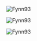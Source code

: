 <p align="left"> <img src="https://komarev.com/ghpvc/?username=Fynn93&label=Profile%20views&color=0e75b6&style=flat" alt="Fynn93" /> </p>

<p style="width:100%"><img align="center" src="https://github-readme-stats.vercel.app/api?username=Fynn93&count_private=true&theme=github_dark&show_icons=true&border_color=4C8EDA&include_all_commits=true&border_radius=12" alt="Fynn93" /></p>
<p style="width:100%"><img align="left" src="https://github-readme-stats.vercel.app/api/top-langs/?username=Fynn93&theme=github_dark&layout=compact&border_color=4C8EDA&card_width=445&border_radius=12" alt="Fynn93" /></p>
